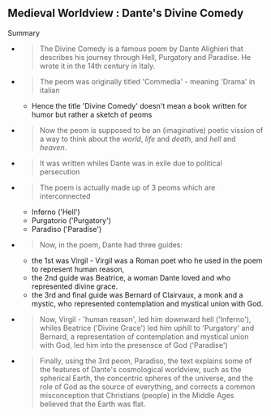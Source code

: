 ## Medieval Worldview : Dante's Divine Comedy

Summary
- > The Divine Comedy is a famous poem by Dante Alighieri that describes his journey through Hell, Purgatory and Paradise. He wrote it in the 14th century in Italy. 

- > The peom was originally titled 'Commedia' - meaning 'Drama' in italian
    * Hence the title 'Divine Comedy' doesn't mean a book written for humor but rather a sketch of peoms

- > Now the peom is supposed to be an (imaginative) poetic vission of a way to think about the _world_, _life_ and _death_, and _hell_ and _heaven_. 

- > It was written whiles Dante was in exile due to political persecution

- > The poem is actually made up of 3 peoms which are interconnected
    * Inferno ('Hell')
    * Purgatorio ('Purgatory')
    * Paradiso ('Paradise')

- > Now, in the poem, Dante had three guides: 
    * the 1st was Virgil - Virgil was a Roman poet who he used in the poem to represent human reason,
    * the 2nd guide was Beatrice, a woman Dante loved and who represented divine grace.
    * the 3rd and final guide was Bernard of Clairvaux, a monk and a mystic, who represented contemplation and mystical union with God.

- > Now, Virgil - 'human reason', led him downward hell ('Inferno'), whiles Beatrice ('Divine Grace') led him uphill to 'Purgatory' and Bernard, a representation of contemplation and mystical union with God, led him into the presensce of God ('Paradise')


- > Finally, using the 3rd peom, Paradiso, the text explains some of the   features of Dante's cosmological worldview, such as the spherical Earth, the concentric spheres of the universe, and the role of God as the source of everything, and corrects a common misconception that Christians (people) in the Middle Ages believed that the Earth was flat.


